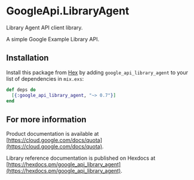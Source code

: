 # GoogleApi.LibraryAgent

Library Agent API client library.

A simple Google Example Library API.

## Installation

Install this package from [Hex](https://hex.pm) by adding
`google_api_library_agent` to your list of dependencies in `mix.exs`:

```elixir
def deps do
  [{:google_api_library_agent, "~> 0.7"}]
end
```

## For more information

Product documentation is available at [https://cloud.google.com/docs/quota](https://cloud.google.com/docs/quota).

Library reference documentation is published on Hexdocs at
[https://hexdocs.pm/google_api_library_agent](https://hexdocs.pm/google_api_library_agent).
